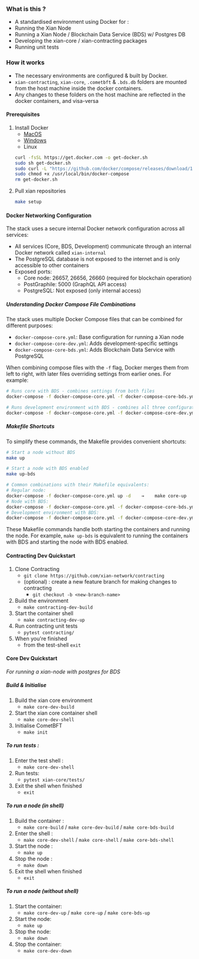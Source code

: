 ### What is this ?
- A standardised environment using Docker for :
- Running the Xian Node
- Running a Xian Node / Blockchain Data Service (BDS) w/ Postgres DB
- Developing the xian-core / xian-contracting packages
- Running unit tests

### How it works
- The necessary environments are configured & built by Docker.
- `xian-contracting`, `xian-core`, `.cometbft` & `.bds.db` folders are mounted from the host machine inside the docker containers.
- Any changes to these folders on the host machine are reflected in the docker containers, and visa-versa

#### Prerequisites
1. Install Docker
    - [MacOS](https://docs.docker.com/desktop/install/mac-install/)
    - [Windows](https://docs.docker.com/desktop/install/windows-install/)
    - Linux
    ```bash
    curl -fsSL https://get.docker.com -o get-docker.sh
    sudo sh get-docker.sh
    sudo curl -L "https://github.com/docker/compose/releases/download/1.29.2/docker-compose-$(uname -s)-$(uname -m)" -o /usr/local/bin/docker-compose
    sudo chmod +x /usr/local/bin/docker-compose
    rm get-docker.sh
    ```
2. Pull xian repositories
    ```bash
    make setup
    ```

#### Docker Networking Configuration
The stack uses a secure internal Docker network configuration across all services:

- All services (Core, BDS, Development) communicate through an internal Docker network called `xian-internal`
- The PostgreSQL database is not exposed to the internet and is only accessible to other containers
- Exposed ports:
  - Core node: 26657, 26656, 26660 (required for blockchain operation)
  - PostGraphile: 5000 (GraphQL API access)
  - PostgreSQL: Not exposed (only internal access)

##### Understanding Docker Compose File Combinations
The stack uses multiple Docker Compose files that can be combined for different purposes:
- `docker-compose-core.yml`: Base configuration for running a Xian node
- `docker-compose-core-dev.yml`: Adds development-specific settings
- `docker-compose-core-bds.yml`: Adds Blockchain Data Service with PostgreSQL

When combining compose files with the `-f` flag, Docker merges them from left to right, with later files overriding settings from earlier ones. For example:
```bash
# Runs core with BDS - combines settings from both files
docker-compose -f docker-compose-core.yml -f docker-compose-core-bds.yml up

# Runs development environment with BDS - combines all three configurations
docker-compose -f docker-compose-core.yml -f docker-compose-core-dev.yml -f docker-compose-core-bds.yml up
```

##### Makefile Shortcuts
To simplify these commands, the Makefile provides convenient shortcuts:

```bash
# Start a node without BDS
make up

# Start a node with BDS enabled
make up-bds

# Common combinations with their Makefile equivalents:
# Regular node:
docker-compose -f docker-compose-core.yml up -d    →    make core-up
# Node with BDS:
docker-compose -f docker-compose-core.yml -f docker-compose-core-bds.yml up -d    →    make core-bds-up
# Development environment with BDS:
docker-compose -f docker-compose-core.yml -f docker-compose-core-dev.yml -f docker-compose-core-bds.yml up -d    →    make core-dev-up
```

These Makefile commands handle both starting the containers and running the node. For example, `make up-bds` is equivalent to running the containers with BDS and starting the node with BDS enabled.

#### Contracting Dev Quickstart
1. Clone Contracting
    - `git clone https://github.com/xian-network/contracting`
    - (optional) : create a new feature branch for making changes to contracting
        - `git checkout -b <new-branch-name>`
2. Build the environment
    - `make contracting-dev-build`
3. Start the container shell
    - `make contracting-dev-up`
4. Run contracting unit tests
    - `pytest contracting/`
5. When you're finished
    - from the test-shell `exit`

#### Core Dev Quickstart

*For running a xian-node with postgres for BDS*

##### Build & Initialise
1. Build the xian core environment
    - `make core-dev-build`
2. Start the xian core container shell
    - `make core-dev-shell`
3. Initialise CometBFT
    - `make init`

##### To run tests :
1. Enter the test shell :
    - `make core-dev-shell`
2. Run tests:
    - `pytest xian-core/tests/`
3. Exit the shell when finished
    - `exit`

##### To run a node (in shell)
1. Build the container :
    - `make core-build` / `make core-dev-build` / `make core-bds-build`
1. Enter the shell :
    - `make core-dev-shell` / `make core-shell` / `make core-bds-shell`
2. Start the node :
    - `make up`
3. Stop the node :
    - `make down`
4. Exit the shell when finished
    - `exit`

##### To run a node (without shell)
1. Start the container:
    - `make core-dev-up` / `make core-up` / `make core-bds-up`
2. Start the node:
    - `make up`
3. Stop the node:
    - `make down`
4. Stop the container:
    - `make core-dev-down`

